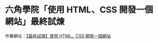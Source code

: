 # 六角學院「使用 HTML、CSS 開發一個網站」最終試煉
作業網址：[【最終試煉】使用 HTML、CSS 開發一個網站](https://rpg.hexschool.com/user/task/47252/show)
